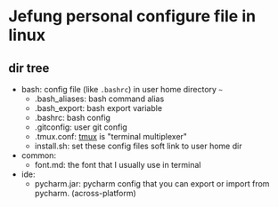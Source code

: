 # Jefung personal configure file in linux
## dir tree
* bash: config file (like `.bashrc`) in user home directory `~`
	* .bash_aliases: bash command alias
	* .bash_export: bash export variable
	* .bashrc: bash config
	* .gitconfig: user git config
	* .tmux.conf: [tmux](https://github.com/tmux/tmux) is "terminal multiplexer"
	* install.sh: set these config files soft link to user home dir
* common: 
	* font.md: the font that I usually use in terminal
* ide:
	* pycharm.jar: pycharm config that you can export or import from pycharm. (across-platform)
